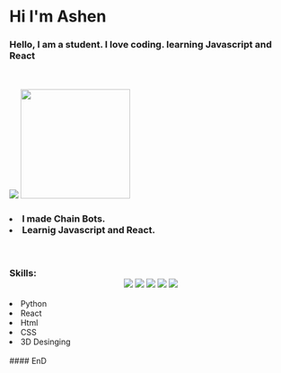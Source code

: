 <h1>Hi I'm Ashen</h1>

### Hello, I am a student. I love coding. learning Javascript and React
<br>
<br>
<img src="https://github-readme-stats.vercel.app/api?username=Ashendulmina"/>
<img src="https://github-readme-stats.vercel.app/api/top-langs/?username=Ashendulmina&layout=compact&card_width=250&langs_count=8" height="195rem" />
<br>
<h3>
<li>I made Chain Bots. </li>
<li>Learnig Javascript and React.</li>
</h3>
<br>
<h3>
  Skills:
<div align="center">
  <a href=""><img src="https://img.shields.io/badge/%F0%9F%90%8D-Python-green"></a>
  <a href=""><img src="https://img.shields.io/badge/%E2%9A%9B%EF%B8%8F-React-blue"></a>
  <a href=""><img src="https://shields.io/badge/📙-HTML-orange"></a>
  <a href=""><img src="https://shields.io/badge/📘-CSS-blue"></a>
  <a href=""><img src="https://img.shields.io/badge/%F0%9F%A7%8A-3D-red"></a>
</div>
</h3>
<li>Python</li>
<li>React</li>
<li>Html</li>
<li>CSS</li>
<li>3D Desinging</li>
<br>
#### EnD
